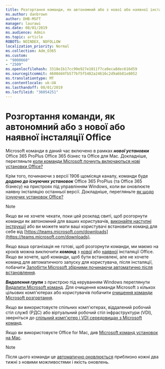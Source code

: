 ```yaml
---
title: Розгортання команди, як автономний або з нової або наявної інсталяції Office
ms.author: danbrown
author: DHB-MSFT
manager: laurawi
ms.date: 08/01/2019
ms.audience: Admin
ms.topic: article
ROBOTS: NOINDEX, NOFOLLOW
localization_priority: Normal
ms.collection: Adm_O365
ms.custom:
- "9000660"
- "2509"
ms.openlocfilehash: 3318e1b17cc99e927e1011f7ca9eca8dec616d59
ms.sourcegitcommit: 4600dd4fb577bf5f5482a24616c2d9a6b81e8052
ms.translationtype: MT
ms.contentlocale: uk-UA
ms.lasthandoff: 08/01/2019
ms.locfileid: "36054251"
---
```

# <a name="deploying-teams-as-standalone-or-with-new-or-existing-office-installations"></a>Розгортання команди, як автономний або з нової або наявної інсталяції Office

Microsoft команди в даний час включено в рамках ***нової установки*** Office 365 ProPlus Office 365 бізнес та Office для Mac. Докладніше, перегляньте [коли команди Microsoft почнуть включаються нові установки Office?](https://docs.microsoft.com/deployoffice/teams-install#when-will-microsoft-teams-start-being-included-with-new-installations-of-office-365-proplus)

Крім того, починаючи з версії 1906 щомісяця каналу, команди буде ***додано до існуючих установок*** Office 365 ProPlus (та Office 365 бізнесу) на пристроях під управлінням Windows, коли ви оновлюєте наявну інсталяцію останньої версії. Докладніше, перегляньте [як щодо існуючих установок Office?](https://docs.microsoft.com/deployoffice/teams-install#what-about-existing-installations-of-office-365-proplus)

> [!NOTE]
> Якщо ви не хочете чекати, поки цей розклад свиті, щоб розгорнути команди як автономний для ваших користувачів, [виконайте наступні інструкції](https://docs.microsoft.com/MicrosoftTeams/msi-deployment) або ви можете мати ваші користувачі встановити команд для себе від [https://teams.microsoft.com/downloads](https://teams.microsoft.com/downloads).

Якщо ваша організація не готові, щоб розгорнути команди, ми маємо на кроків можна виключити ***команд*** з [нової](https://docs.microsoft.com/deployoffice/teams-install#how-to-exclude-microsoft-teams-from-new-installations-of-office-365-proplus) або [наявної](https://docs.microsoft.com/deployoffice/teams-install#use-group-policy-to-control-the-installation-of-microsoft-teams) інсталяції Office. Якщо ви хочете, щоб команди, щоб бути встановлені, але не хочете команд для автоматичного запуску для користувача, після інсталяції, побачити [Запобігти Microsoft збірними починаючи автоматично після встановлення](https://docs.microsoft.com/deployoffice/teams-install#use-group-policy-to-prevent-microsoft-teams-from-starting-automatically-after-installation).

***Видалення групи*** з пристрою під керуванням Windows переглянути [Видалити Microsoft команд](https://support.office.com/article/3b159754-3c26-4952-abe7-57d27f5f4c81). Для очищення команди Microsoft з кількох цільових комп'ютерах або користувачів побачити [очищення команди Microsoft розгортання](https://docs.microsoft.com/microsoftteams/scripts/powershell-script-teams-deployment-clean-up).

Якщо ви використовуєте спільних комп'ютерах, віддалений робочий стіл служб (РДС) або віртуальний робочий стіл інфраструктури (VDI), зверніться до [спільний комп'ютер і VDI середовищах з Microsoft команд](https://docs.microsoft.com/deployoffice/teams-install#shared-computer-and-vdi-environments-with-microsoft-teams).

Якщо ви використовуєте Office for Mac, див [Microsoft команд установок на Mac](https://docs.microsoft.com/deployoffice/teams-install#microsoft-teams-installations-on-a-mac).

> [!NOTE]
> Після цього команди це [автоматично оновлюється](https://docs.microsoft.com/deployoffice/teams-install#feature-and-quality-updates-for-microsoft-teams) приблизно кожні два тижні з новими можливостями і якість оновлень. 